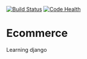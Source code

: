 [![Build Status](https://travis-ci.org/SaberGRAF/Ecommerce.svg?branch=master)](https://travis-ci.org/SaberGRAF/Ecommerce)
[![Code Health](https://landscape.io/github/SaberGRAF/Ecommerce/master/landscape.svg?style=flat)](https://landscape.io/github/SaberGRAF/Ecommerce/master)
# Ecommerce
Learning django
